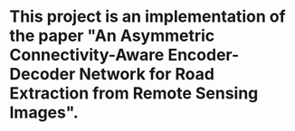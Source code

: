 # This project is an implementation of the paper "An Asymmetric Connectivity-Aware Encoder-Decoder Network for Road Extraction from Remote Sensing Images".
